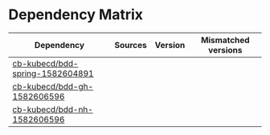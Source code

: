 # Dependency Matrix

Dependency | Sources | Version | Mismatched versions
---------- | ------- | ------- | -------------------
[cb-kubecd/bdd-spring-1582604891](https://github.com/cb-kubecd/bdd-spring-1582604891.git) |  | []() | 
[cb-kubecd/bdd-gh-1582606596](https://github.com/cb-kubecd/bdd-gh-1582606596.git) |  | []() | 
[cb-kubecd/bdd-nh-1582606596](https://github.com/cb-kubecd/bdd-nh-1582606596.git) |  | []() | 
